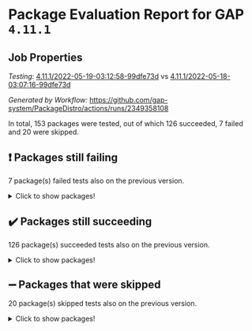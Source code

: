 # Package Evaluation Report for GAP `4.11.1`

## Job Properties

*Testing:* [4.11.1/2022-05-19-03:12:58-99dfe73d](https://github.com/gap-system/PackageDistro/blob/data/reports/4.11.1/2022-05-19-03:12:58-99dfe73d) vs [4.11.1/2022-05-18-03:07:16-99dfe73d](https://github.com/gap-system/PackageDistro/blob/data/reports/4.11.1/2022-05-18-03:07:16-99dfe73d)

*Generated by Workflow:* https://github.com/gap-system/PackageDistro/actions/runs/2349358108

In total, 153 packages were tested, out of which 126 succeeded, 7 failed and 20 were skipped.

## :exclamation: Packages still failing

7 package(s) failed tests also on the previous version.
<details><summary>Click to show packages!</summary>

- fining 1.4.1 [(failure)](https://github.com/gap-system/PackageDistro/runs/6500263969?check_suite_focus=true)
- francy 1.2.4 [(failure)](https://github.com/gap-system/PackageDistro/runs/6500264318?check_suite_focus=true)
- hap 1.39 [(failure)](https://github.com/gap-system/PackageDistro/runs/6500264886?check_suite_focus=true)
- normalizinterface 1.3.2 [(failure)](https://github.com/gap-system/PackageDistro/runs/6500266730?check_suite_focus=true)
- packagemanager 1.2 [(failure)](https://github.com/gap-system/PackageDistro/runs/6500267022?check_suite_focus=true)
- recog 1.3.2 [(failure)](https://github.com/gap-system/PackageDistro/runs/6500267611?check_suite_focus=true)
- semigroups 4.0.0 [(failure)](https://github.com/gap-system/PackageDistro/runs/6500267800?check_suite_focus=true)
</details>

## :heavy_check_mark: Packages still succeeding

126 package(s) succeeded tests also on the previous version.
<details><summary>Click to show packages!</summary>

- ace 5.4 [(success)](https://github.com/gap-system/PackageDistro/runs/6500262113?check_suite_focus=true)
- aclib 1.3.2 [(success)](https://github.com/gap-system/PackageDistro/runs/6500262187?check_suite_focus=true)
- agt 0.2 [(success)](https://github.com/gap-system/PackageDistro/runs/6500262245?check_suite_focus=true)
- alnuth 3.2.1 [(success)](https://github.com/gap-system/PackageDistro/runs/6500262310?check_suite_focus=true)
- anupq 3.2.6 [(success)](https://github.com/gap-system/PackageDistro/runs/6500262371?check_suite_focus=true)
- atlasrep 2.1.2 [(success)](https://github.com/gap-system/PackageDistro/runs/6500262434?check_suite_focus=true)
- autodoc 2022.03.10 [(success)](https://github.com/gap-system/PackageDistro/runs/6500262485?check_suite_focus=true)
- automata 1.15 [(success)](https://github.com/gap-system/PackageDistro/runs/6500262524?check_suite_focus=true)
- automgrp 1.3.2 [(success)](https://github.com/gap-system/PackageDistro/runs/6500262566?check_suite_focus=true)
- autpgrp 1.10.2 [(success)](https://github.com/gap-system/PackageDistro/runs/6500262605?check_suite_focus=true)
- cap 2022.05-05 [(success)](https://github.com/gap-system/PackageDistro/runs/6500262649?check_suite_focus=true)
- caratinterface 2.3.3 [(success)](https://github.com/gap-system/PackageDistro/runs/6500262707?check_suite_focus=true)
- cddinterface 2020.06.24 [(success)](https://github.com/gap-system/PackageDistro/runs/6500262756?check_suite_focus=true)
- circle 1.6.5 [(success)](https://github.com/gap-system/PackageDistro/runs/6500262799?check_suite_focus=true)
- classicpres 1.22 [(success)](https://github.com/gap-system/PackageDistro/runs/6500262840?check_suite_focus=true)
- cohomolo 1.6.10 [(success)](https://github.com/gap-system/PackageDistro/runs/6500262885?check_suite_focus=true)
- congruence 1.2.4 [(success)](https://github.com/gap-system/PackageDistro/runs/6500262923?check_suite_focus=true)
- corelg 1.56 [(success)](https://github.com/gap-system/PackageDistro/runs/6500262952?check_suite_focus=true)
- crime 1.6 [(success)](https://github.com/gap-system/PackageDistro/runs/6500263077?check_suite_focus=true)
- crisp 1.4.5 [(success)](https://github.com/gap-system/PackageDistro/runs/6500263124?check_suite_focus=true)
- crypting 0.10 [(success)](https://github.com/gap-system/PackageDistro/runs/6500263165?check_suite_focus=true)
- cryst 4.1.24 [(success)](https://github.com/gap-system/PackageDistro/runs/6500263221?check_suite_focus=true)
- crystcat 1.1.9 [(success)](https://github.com/gap-system/PackageDistro/runs/6500263267?check_suite_focus=true)
- ctbllib 1.3.4 [(success)](https://github.com/gap-system/PackageDistro/runs/6500263321?check_suite_focus=true)
- cubefree 1.19 [(success)](https://github.com/gap-system/PackageDistro/runs/6500263372?check_suite_focus=true)
- curlinterface 2.2.2 [(success)](https://github.com/gap-system/PackageDistro/runs/6500263416?check_suite_focus=true)
- cvec 2.7.5 [(success)](https://github.com/gap-system/PackageDistro/runs/6500263449?check_suite_focus=true)
- datastructures 0.2.7 [(success)](https://github.com/gap-system/PackageDistro/runs/6500263485?check_suite_focus=true)
- deepthought 1.0.5 [(success)](https://github.com/gap-system/PackageDistro/runs/6500263532?check_suite_focus=true)
- design 1.7 [(success)](https://github.com/gap-system/PackageDistro/runs/6500263573?check_suite_focus=true)
- difsets 2.3.1 [(success)](https://github.com/gap-system/PackageDistro/runs/6500263606?check_suite_focus=true)
- digraphs 1.5.2 [(success)](https://github.com/gap-system/PackageDistro/runs/6500263645?check_suite_focus=true)
- edim 1.3.5 [(success)](https://github.com/gap-system/PackageDistro/runs/6500263689?check_suite_focus=true)
- example 4.3.1 [(success)](https://github.com/gap-system/PackageDistro/runs/6500263737?check_suite_focus=true)
- factint 1.6.3 [(success)](https://github.com/gap-system/PackageDistro/runs/6500263773?check_suite_focus=true)
- ferret 1.0.7 [(success)](https://github.com/gap-system/PackageDistro/runs/6500263820?check_suite_focus=true)
- fga 1.4.0 [(success)](https://github.com/gap-system/PackageDistro/runs/6500263896?check_suite_focus=true)
- float 1.0.3 [(success)](https://github.com/gap-system/PackageDistro/runs/6500264026?check_suite_focus=true)
- format 1.4.3 [(success)](https://github.com/gap-system/PackageDistro/runs/6500264071?check_suite_focus=true)
- forms 1.2.7 [(success)](https://github.com/gap-system/PackageDistro/runs/6500264128?check_suite_focus=true)
- fplsa 1.2.5 [(success)](https://github.com/gap-system/PackageDistro/runs/6500264197?check_suite_focus=true)
- fr 2.4.8 [(success)](https://github.com/gap-system/PackageDistro/runs/6500264252?check_suite_focus=true)
- fwtree 1.3 [(success)](https://github.com/gap-system/PackageDistro/runs/6500264374?check_suite_focus=true)
- gbnp 1.0.5 [(success)](https://github.com/gap-system/PackageDistro/runs/6500264427?check_suite_focus=true)
- generalizedmorphismsforcap 2022.05-01 [(success)](https://github.com/gap-system/PackageDistro/runs/6500264467?check_suite_focus=true)
- genss 1.6.6 [(success)](https://github.com/gap-system/PackageDistro/runs/6500264518?check_suite_focus=true)
- gradedringforhomalg 2022.03-01 [(success)](https://github.com/gap-system/PackageDistro/runs/6500264572?check_suite_focus=true)
- grape 4.8.5 [(success)](https://github.com/gap-system/PackageDistro/runs/6500264616?check_suite_focus=true)
- groupoids 1.69 [(success)](https://github.com/gap-system/PackageDistro/runs/6500264660?check_suite_focus=true)
- grpconst 2.6.2 [(success)](https://github.com/gap-system/PackageDistro/runs/6500264707?check_suite_focus=true)
- guarana 0.96.3 [(success)](https://github.com/gap-system/PackageDistro/runs/6500264778?check_suite_focus=true)
- guava 3.16 [(success)](https://github.com/gap-system/PackageDistro/runs/6500264831?check_suite_focus=true)
- hapcryst 0.1.14 [(success)](https://github.com/gap-system/PackageDistro/runs/6500264946?check_suite_focus=true)
- hecke 1.5.3 [(success)](https://github.com/gap-system/PackageDistro/runs/6500264994?check_suite_focus=true)
- help 3.5 [(success)](https://github.com/gap-system/PackageDistro/runs/6500265043?check_suite_focus=true)
- idrel 2.43 [(success)](https://github.com/gap-system/PackageDistro/runs/6500265109?check_suite_focus=true)
- images 1.3.1 [(success)](https://github.com/gap-system/PackageDistro/runs/6500265152?check_suite_focus=true)
- intpic 0.2.4 [(success)](https://github.com/gap-system/PackageDistro/runs/6500265211?check_suite_focus=true)
- io 4.7.2 [(success)](https://github.com/gap-system/PackageDistro/runs/6500265259?check_suite_focus=true)
- irredsol 1.4.3 [(success)](https://github.com/gap-system/PackageDistro/runs/6500265314?check_suite_focus=true)
- json 2.1.0 [(success)](https://github.com/gap-system/PackageDistro/runs/6500265382?check_suite_focus=true)
- jupyterkernel 1.4.1 [(success)](https://github.com/gap-system/PackageDistro/runs/6500265450?check_suite_focus=true)
- jupyterviz 1.5.1 [(success)](https://github.com/gap-system/PackageDistro/runs/6500265513?check_suite_focus=true)
- kan 1.34 [(success)](https://github.com/gap-system/PackageDistro/runs/6500265583?check_suite_focus=true)
- kbmag 1.5.9 [(success)](https://github.com/gap-system/PackageDistro/runs/6500265646?check_suite_focus=true)
- laguna 3.9.5 [(success)](https://github.com/gap-system/PackageDistro/runs/6500265733?check_suite_focus=true)
- liealgdb 2.2.1 [(success)](https://github.com/gap-system/PackageDistro/runs/6500265777?check_suite_focus=true)
- liepring 2.6 [(success)](https://github.com/gap-system/PackageDistro/runs/6500265829?check_suite_focus=true)
- liering 2.4.2 [(success)](https://github.com/gap-system/PackageDistro/runs/6500265886?check_suite_focus=true)
- linearalgebraforcap 2022.05-03 [(success)](https://github.com/gap-system/PackageDistro/runs/6500265952?check_suite_focus=true)
- loops 3.4.1 [(success)](https://github.com/gap-system/PackageDistro/runs/6500266010?check_suite_focus=true)
- lpres 1.0.3 [(success)](https://github.com/gap-system/PackageDistro/runs/6500266084?check_suite_focus=true)
- majoranaalgebras 1.4 [(success)](https://github.com/gap-system/PackageDistro/runs/6500266169?check_suite_focus=true)
- mapclass 1.4.5 [(success)](https://github.com/gap-system/PackageDistro/runs/6500266245?check_suite_focus=true)
- matgrp 0.64 [(success)](https://github.com/gap-system/PackageDistro/runs/6500266304?check_suite_focus=true)
- modisom 2.5.2 [(success)](https://github.com/gap-system/PackageDistro/runs/6500266372?check_suite_focus=true)
- modulepresentationsforcap 2022.05-02 [(success)](https://github.com/gap-system/PackageDistro/runs/6500266421?check_suite_focus=true)
- monoidalcategories 2022.05-02 [(success)](https://github.com/gap-system/PackageDistro/runs/6500266482?check_suite_focus=true)
- nconvex 2020.11-04 [(success)](https://github.com/gap-system/PackageDistro/runs/6500266539?check_suite_focus=true)
- nilmat 1.4.1 [(success)](https://github.com/gap-system/PackageDistro/runs/6500266593?check_suite_focus=true)
- nock 1.5 [(success)](https://github.com/gap-system/PackageDistro/runs/6500266669?check_suite_focus=true)
- nq 2.5.8 [(success)](https://github.com/gap-system/PackageDistro/runs/6500266791?check_suite_focus=true)
- numericalsgps 1.3.0 [(success)](https://github.com/gap-system/PackageDistro/runs/6500266866?check_suite_focus=true)
- openmath 11.5.1 [(success)](https://github.com/gap-system/PackageDistro/runs/6500266942?check_suite_focus=true)
- orb 4.8.4 [(success)](https://github.com/gap-system/PackageDistro/runs/6500266985?check_suite_focus=true)
- patternclass 2.4.2 [(success)](https://github.com/gap-system/PackageDistro/runs/6500267081?check_suite_focus=true)
- permut 2.0.4 [(success)](https://github.com/gap-system/PackageDistro/runs/6500267126?check_suite_focus=true)
- polenta 1.3.10 [(success)](https://github.com/gap-system/PackageDistro/runs/6500267166?check_suite_focus=true)
- polymaking 0.8.6 [(success)](https://github.com/gap-system/PackageDistro/runs/6500267215?check_suite_focus=true)
- primgrp 3.4.2 [(success)](https://github.com/gap-system/PackageDistro/runs/6500267253?check_suite_focus=true)
- profiling 2.5.0 [(success)](https://github.com/gap-system/PackageDistro/runs/6500267314?check_suite_focus=true)
- qpa 1.33 [(success)](https://github.com/gap-system/PackageDistro/runs/6500267361?check_suite_focus=true)
- quagroup 1.8.3 [(success)](https://github.com/gap-system/PackageDistro/runs/6500267399?check_suite_focus=true)
- radiroot 2.9 [(success)](https://github.com/gap-system/PackageDistro/runs/6500267461?check_suite_focus=true)
- rcwa 4.6.4 [(success)](https://github.com/gap-system/PackageDistro/runs/6500267520?check_suite_focus=true)
- rds 1.8 [(success)](https://github.com/gap-system/PackageDistro/runs/6500267564?check_suite_focus=true)
- repndecomp 1.2.1 [(success)](https://github.com/gap-system/PackageDistro/runs/6500267648?check_suite_focus=true)
- repsn 3.1.0 [(success)](https://github.com/gap-system/PackageDistro/runs/6500267688?check_suite_focus=true)
- resclasses 4.7.2 [(success)](https://github.com/gap-system/PackageDistro/runs/6500267713?check_suite_focus=true)
- scscp 2.3.1 [(success)](https://github.com/gap-system/PackageDistro/runs/6500267758?check_suite_focus=true)
- sglppow 2.2 [(success)](https://github.com/gap-system/PackageDistro/runs/6500267850?check_suite_focus=true)
- sgpviz 0.999.5 [(success)](https://github.com/gap-system/PackageDistro/runs/6500267943?check_suite_focus=true)
- simpcomp 2.1.14 [(success)](https://github.com/gap-system/PackageDistro/runs/6500268015?check_suite_focus=true)
- singular 2020.12.18 [(success)](https://github.com/gap-system/PackageDistro/runs/6500268079?check_suite_focus=true)
- sla 1.5.3 [(success)](https://github.com/gap-system/PackageDistro/runs/6500268131?check_suite_focus=true)
- smallgrp 1.5 [(success)](https://github.com/gap-system/PackageDistro/runs/6500268198?check_suite_focus=true)
- smallsemi 0.6.13 [(success)](https://github.com/gap-system/PackageDistro/runs/6500268251?check_suite_focus=true)
- sonata 2.9.4 [(success)](https://github.com/gap-system/PackageDistro/runs/6500268293?check_suite_focus=true)
- sophus 1.25 [(success)](https://github.com/gap-system/PackageDistro/runs/6500268375?check_suite_focus=true)
- spinsym 1.5.2 [(success)](https://github.com/gap-system/PackageDistro/runs/6500268449?check_suite_focus=true)
- symbcompcc 1.3.2 [(success)](https://github.com/gap-system/PackageDistro/runs/6500268504?check_suite_focus=true)
- thelma 1.3 [(success)](https://github.com/gap-system/PackageDistro/runs/6500268570?check_suite_focus=true)
- tomlib 1.2.9 [(success)](https://github.com/gap-system/PackageDistro/runs/6500268651?check_suite_focus=true)
- toric 1.9.5 [(success)](https://github.com/gap-system/PackageDistro/runs/6500268752?check_suite_focus=true)
- transgrp 3.6.2 [(success)](https://github.com/gap-system/PackageDistro/runs/6500268802?check_suite_focus=true)
- ugaly 4.0.2 [(success)](https://github.com/gap-system/PackageDistro/runs/6500268863?check_suite_focus=true)
- unipot 1.5 [(success)](https://github.com/gap-system/PackageDistro/runs/6500268937?check_suite_focus=true)
- unitlib 4.1.0 [(success)](https://github.com/gap-system/PackageDistro/runs/6500269003?check_suite_focus=true)
- utils 0.72 [(success)](https://github.com/gap-system/PackageDistro/runs/6500269091?check_suite_focus=true)
- uuid 0.7 [(success)](https://github.com/gap-system/PackageDistro/runs/6500269147?check_suite_focus=true)
- walrus 0.9991 [(success)](https://github.com/gap-system/PackageDistro/runs/6500269223?check_suite_focus=true)
- wedderga 4.10.2 [(success)](https://github.com/gap-system/PackageDistro/runs/6500269291?check_suite_focus=true)
- xmod 2.88 [(success)](https://github.com/gap-system/PackageDistro/runs/6500269357?check_suite_focus=true)
- xmodalg 1.22 [(success)](https://github.com/gap-system/PackageDistro/runs/6500269422?check_suite_focus=true)
- yangbaxter 0.10.0 [(success)](https://github.com/gap-system/PackageDistro/runs/6500269472?check_suite_focus=true)
- zeromqinterface 0.13 [(success)](https://github.com/gap-system/PackageDistro/runs/6500269527?check_suite_focus=true)
</details>

## :heavy_minus_sign: Packages that were skipped

20 package(s) skipped tests also on the previous version.
<details><summary>Click to show packages!</summary>

- 4ti2interface 2022.03-01 [(skipped)](https://github.com/gap-system/PackageDistro/runs/6500200511?check_suite_focus=true)
- browse 1.8.14 [(skipped)](https://github.com/gap-system/PackageDistro/runs/6500200511?check_suite_focus=true)
- examplesforhomalg 2022.03-01 [(skipped)](https://github.com/gap-system/PackageDistro/runs/6500200511?check_suite_focus=true)
- gapdoc 1.6.5 [(skipped)](https://github.com/gap-system/PackageDistro/runs/6500200511?check_suite_focus=true)
- gauss 2022.03-01 [(skipped)](https://github.com/gap-system/PackageDistro/runs/6500200511?check_suite_focus=true)
- gaussforhomalg 2022.03-01 [(skipped)](https://github.com/gap-system/PackageDistro/runs/6500200511?check_suite_focus=true)
- gradedmodules 2022.03-01 [(skipped)](https://github.com/gap-system/PackageDistro/runs/6500200511?check_suite_focus=true)
- homalg 2022.03-01 [(skipped)](https://github.com/gap-system/PackageDistro/runs/6500200511?check_suite_focus=true)
- homalgtocas 2022.03-01 [(skipped)](https://github.com/gap-system/PackageDistro/runs/6500200511?check_suite_focus=true)
- io_forhomalg 2022.03-01 [(skipped)](https://github.com/gap-system/PackageDistro/runs/6500200511?check_suite_focus=true)
- itc 1.5.1 [(skipped)](https://github.com/gap-system/PackageDistro/runs/6500200511?check_suite_focus=true)
- localizeringforhomalg 2022.03-01 [(skipped)](https://github.com/gap-system/PackageDistro/runs/6500200511?check_suite_focus=true)
- matricesforhomalg 2022.04-01 [(skipped)](https://github.com/gap-system/PackageDistro/runs/6500200511?check_suite_focus=true)
- modules 2022.03-01 [(skipped)](https://github.com/gap-system/PackageDistro/runs/6500200511?check_suite_focus=true)
- polycyclic 2.16 [(skipped)](https://github.com/gap-system/PackageDistro/runs/6500200511?check_suite_focus=true)
- ringsforhomalg 2022.04-01 [(skipped)](https://github.com/gap-system/PackageDistro/runs/6500200511?check_suite_focus=true)
- sco 2022.03-01 [(skipped)](https://github.com/gap-system/PackageDistro/runs/6500200511?check_suite_focus=true)
- toolsforhomalg 2022.04-03 [(skipped)](https://github.com/gap-system/PackageDistro/runs/6500200511?check_suite_focus=true)
- toricvarieties 2022.03.23 [(skipped)](https://github.com/gap-system/PackageDistro/runs/6500200511?check_suite_focus=true)
- xgap 4.31 [(skipped)](https://github.com/gap-system/PackageDistro/runs/6500200511?check_suite_focus=true)
</details>

